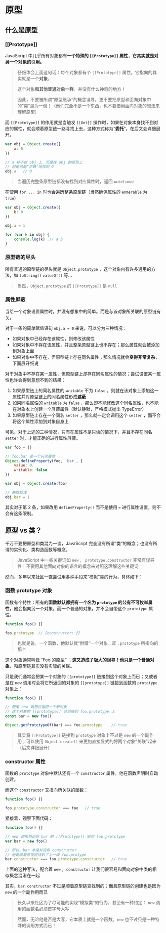 # 原型

## 什么是原型

### \[\[Prototype]]

JavaScript 中几乎所有对象都有**一个特殊的 `[[Prototype]]` 属性**，**它其实就是对另一个对象的引用。**

> 仔细体会上面这句话：每个对象都有个 `[[Prototype]]` 属性，它指向的其实就是一个**对象**。
>
> 这个对象**和其他普通对象一样**，并没有什么神奇的地方！
>
> 因此，不要被所谓“原型继承”的概念误导，更不要把原型和面向对象中的“类”混为一谈！（他们完全不是一个东西，也不要借用面向对象的想法来理解原型）

而 `[[Prototype]]` 的作用就是当触发 `[[Get]]` 操作时，如果在对象本身找不到对应的属性，就会顺着原型链一路寻找上去，这种方式称为“**委托**”，在后文会详细展开。

```javascript
var obj = Object.create({
    a: 0
})

// a 并不在 obj 上，而是在 obj 的原型上
// 但是他能“正确”地找到 0
obj.a   // 0
```

> 当遍历完整条原型链都没有找到对应属性时，返回 `undefined`

在使用 `for ... in` 时也会遍历整条原型链（当然确保属性的 `enmerable` 为 `true`）

```javascript
var obj = Object.create({
    b: 0
})

obj.a = 1

for (var k in obj) {
    console.log(k)  // a b
}
```

### 原型链的尽头

所有普通的原型链的尽头就是 `Object.prototype` ，这个对象内有许多通用的方法，如 `toString()` `valueOf()` 等...

> 当然，`Object.prototype` 的 `[[Prototype]]` 是 `null`

### 属性屏蔽

当给一个对象设置属性时，并没有想象中的简单。而是与该对象所关联的原型链有关。

对于一条的简单赋值语句 `obj.a = 0` 来说，可以分为三种情况：

* 如果对象中已经存在该属性，则修改该属性
* 如果对象中不存在该属性，并且整条原型链上也不存在；那么属性就会被添加到对象上面
* 如果对象中不存在，但原型链上存在同名属性；那么情况就会**变得非常复杂**，下面展开细说

对于对象中不存在某一属性，但原型链上却存在同名属性的情况；尝试设置某一属性也许会得到意想不到的结果：

1. 如果原型链上的同名属性的 `writable` 不为 `false` ，则就在该对象上添加这一属性并对原型链上的同名属性形成**遮蔽**
2. 如果同名属性的 `writable` 为 `false` ，那么即不能修改这个同名属性，也不能在对象本上创建一个屏蔽属性（默认静默，严格模式抛出 TypeError）
3. 如果原型链上存在一个同名 `setter` ，那么就一定会调用这个 `setter` ，而不会将这个属性添加到对象自身上

可见，对于上述的三种情况，只有在属性不是只读的情况下，并且不存在同名 `setter` 时，才能正确的进行属性屏蔽。

```javascript
var foo = {}

// foo.bar 是一个只读属性
Object.defineProperty(foo, 'bar', {
    value: 0,
    writable: false
})

var obj = Object.create(foo)

// 静默处理
obj.bar = 1
```

其实对于第 2 条，如果改用 `defineProperty()` 而不是使用 `=` 进行属性设置，则不会有这条限制。

## 原型 vs 类？

千万不要把原型和类混为一谈，JavaScript 完全没有所谓”类“的概念；也没有所谓的实例化、类构造函数等概念。

> JavaScript 中一些关键词如 `new` ， `prototype.constructor` 非常有误导性！不要用其他面向对象的语言的概念来对照这理解这些关键词

然而，多年以来社区一直尝试用各种手段来“模拟”类的行为，具体如下：

### 函数 prototype 对象

函数有个特性：所有的**函数默认都拥有一个名为 `prototype` 的公有不可枚举属性**，他会指向另一个对象。而一个普通的对象，并不会自带这个 `prototype` 属性。

```javascript
function foo() {}

foo.prototype  // {constructor: ƒ}
```

> 也就是说，一个函数，他默认就“附赠”一个对象；即 `.prototype` 所指向的那个

这个对象通常叫做 “Foo 的原型” ；**这又造成了极大的误导！他只是一个普通对象**，和原型链其实没有实际的关联。

只是我们通常会把某一个对象的 `[[prototype]]` 链接到这个对象上而已；又或者是在 `new` 调用时会将它所返回的对象的 `[[prototype]]` 链接到函数的 `prototype` 对象上：

```javascript
function foo() {}

// 使用 new 调用会返回一个新对象
// 这个对象的 [[prototype]] 会链接到 foo.prototype 上
const bar = new foo()

Object.getPrototypeOf(bar) === foo.prototype    // true 
```

> &#x20;其实将 `[[Prototype]]` 链接到 `prototype` 对象上不过是 `new` 的一个副作用；可以使用 `Object.create()` 来更加直接显式的将两个对象“关联”起来（后文详细展开）

### constructor 属性

函数的 `prototype` 对象中默认还有一个 `constructor` 属性，他在函数声明时自动创建。

而这个 `constructor` 又指向所关联的函数：

```javascript
function foo() {}

foo.prototype.constructor === foo   // true
```

紧接着，观察下面代码：

```javascript
function foo() {}

// new 调用自动将 bar 的 [[Prototype]] 链到 foo.prototype
var bar = new foo()

// 所以，bar 本身并没有 constructor
// 他是顺着原型链找到了上一级 foo.protype
bar.constructor === foo.prototype.constructor   // true
```

上面的这种写法，配合着 `new` ，`constructor` 让我们很容易和面向对象中类的相似概念混淆在一起

其实，`bar.constructor` 不过是顺着原型链查找到的；而且原型链的创建也是因为 `new` 的一个副作用而已

> 长久以来社区为了尽可能的实现“模拟类”的行为，甚至有一种约定： `new` 调用的函数名必须首字母大写
>
> 然而，无论他是否是大写，它本质上就是一个函数。`new` 也不过只是一种特殊的调用方式而已！
